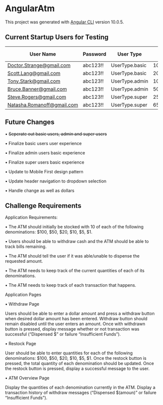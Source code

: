 # AngularAtm

This project was generated with [Angular CLI](https://github.com/angular/angular-cli) version 10.0.5.

## Current Startup Users for Testing

|          User Name          |  Password  |    User Type     | Account Balance |
|-----------------------------|------------|------------------|-----------------|
| Doctor.Strange@gmail.com    |  abc123!!  |  UserType.basic  | 1000000         |
| Scott.Lang@gmail.com        |  abc123!!  |  UserType.basic  | 2000            |
| Tony.Stark@gmail.com        |  abc123!!  |  UserType.admin  | 1000000000      |
| Bruce.Banner@gmail.com      |  abc123!!  |  UserType.admin  | 500000          |
| Steve.Rogers@gmail.com      |  abc123!!  |  UserType.super  | 250000          |
| Natasha.Romanoff@gmail.com  |  abc123!!  |  UserType.super  | 6500000         |

## Future Changes

• ~~Seperate out basic users, admin and super users~~

• Finalize basic users user experience

• Finalize admin users basic experience

• Finalize super users basic experience

• Update to Mobile First design pattern

• Update header navigation to dropdown selection

• Handle change as well as dollars

## Challenge Requirements

Application Requirements:

• The ATM should initially be stocked with 10 of each of the following denominations: $100, $50, $20, $10, $5, $1.

• Users should be able to withdraw cash and the ATM should be able to track bills remaining.

• The ATM should tell the user if it was able/unable to dispense the requested amount.

• The ATM needs to keep track of the current quantities of each of its denominations.

• The ATM needs to keep track of each transaction that happens.

Application Pages

• Withdraw Page

Users should be able to enter a dollar amount and press a withdraw button when desired dollar amount has been entered.
Withdraw button should remain disabled until the user enters an amount.
Once with withdrawn button is pressed, display message whether or not transaction was successful (“Dispensed $<amount>” or failure “Insufficient Funds”).

• Restock Page

User should be able to enter quantities for each of the following denominations: $100, $50, $20, $10, $5, $1.
Once the restock button is pressed, the total quantity of each denomination should be updated.
Once the restock button is pressed, display a successful message to the user.

• ATM Overview Page

Display the quantities of each denomination currently in the ATM.
Display a transaction history of withdraw messages (“Dispensed $(amoun)” or failure “Insufficient Funds”).
